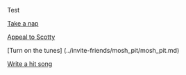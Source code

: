Test


[Take a nap](../sleep/marshmallow.md)

[Appeal to Scotty](../explore-outside/call-scotty/call-scotty.md)

[Turn on the tunes] (../invite-friends/mosh_pit/mosh_pit.md)

[Write a hit song](../hit-song/hit-song.md)